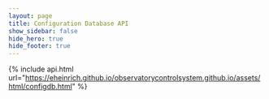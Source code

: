 ```yaml
---
layout: page
title: Configuration Database API
show_sidebar: false
hide_hero: true
hide_footer: true
---
```

<!--- FIXME: If we go with this theme, fix this link -->
{% include api.html url="https://eheinrich.github.io/observatorycontrolsystem.github.io/assets/html/configdb.html" %}
